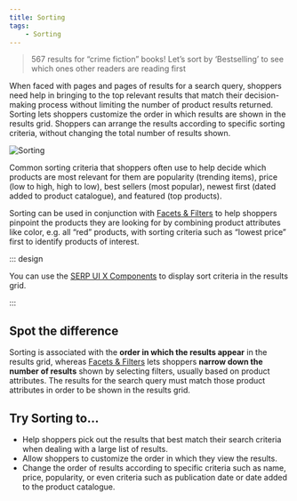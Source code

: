 ```yaml
---
title: Sorting
tags: 
    - Sorting
---
```


> 567 results for “crime fiction” books! Let’s sort by ‘Bestselling’ to see which ones other readers are reading first

When faced with pages and pages of results for a search query, shoppers need help in bringing to the top relevant results that match their decision-making process without limiting the number of product results returned. Sorting lets shoppers customize the order in which results are shown in the results grid. Shoppers can arrange the results according to specific sorting criteria, without changing the total number of results shown.

![Sorting](~@assets/media/features/overview-sorting.svg) 
</br>

Common sorting criteria that shoppers often use to help decide which products are most relevant for them are popularity (trending items), price (low to high, high to low), best sellers (most popular), newest first (dated added to product catalogue), and featured (top products).

Sorting can be used in conjunction with [Facets & Filters](facets-and-filters-overview.md) to help shoppers pinpoint the products they are looking for by combining product attributes like color, e.g. all “red” products, with sorting criteria such as “lowest price” first to identify products of interest.

::: design

You can use the [SERP UI X&nbsp;Components](../experience-search-and-discovery/serp-ui.md) to display sort criteria in the results grid.

:::


## Spot the difference
Sorting is associated with the **order in which the results appear** in the results grid, whereas [Facets & Filters](facets-and-filters-overview.md) lets shoppers **narrow down the number of results** shown by selecting filters, usually based on product attributes. The results for the search query must match those product attributes in order to be shown in the results grid.

## Try Sorting to… 
- Help shoppers pick out the results that best match their search criteria when dealing with a large list of results.
- Allow shoppers to customize the order in which they view the results. 
- Change the order of results according to specific criteria such as name, price, popularity, or even criteria such as publication date or date added to the product catalogue.


<!--## The inner workings of Sorting
The fields that can be used for sorting are determined in the Search configuration. When shoppers select a specific criteria to sort by selecting an option from a drop-down list displayed in the results grid, a request is sent to the Search service that indicates the field to be used for sorting. Where there is no sort criteria indicated in the search request or there is no default sorting criteria defined in the configuration, the product results are sorted using the [product score](product-score.md) in descending order. -->
